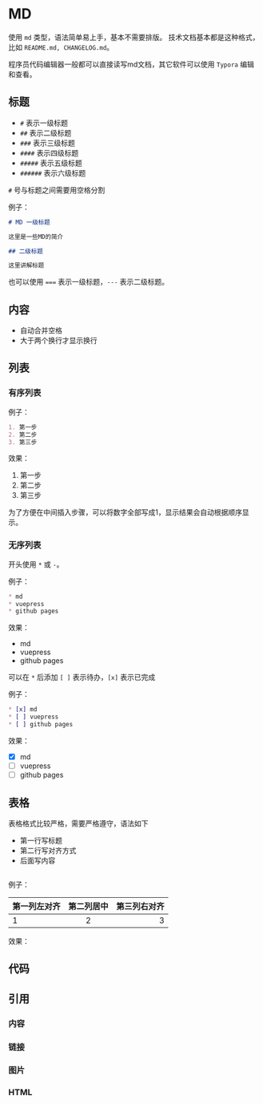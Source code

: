 # MD

使用 `md` 类型，语法简单易上手，基本不需要排版。
技术文档基本都是这种格式，比如 `README.md, CHANGELOG.md`。

程序员代码编辑器一般都可以直接读写md文档，其它软件可以使用 `Typora` 编辑和查看。

## 标题

* `#` 表示一级标题
* `##` 表示二级标题
* `###` 表示三级标题
* `####` 表示四级标题
* `#####` 表示五级标题
* `######` 表示六级标题

`#` 号与标题之间需要用空格分割

例子：

```md
# MD 一级标题

这里是一些MD的简介

## 二级标题

这里讲解标题
```

也可以使用 `===` 表示一级标题，`---` 表示二级标题。

## 内容

* 自动合并空格
* 大于两个换行才显示换行

## 列表

### 有序列表

例子：

```md
1. 第一步
2. 第二步
3. 第三步
```

效果：

1. 第一步
2. 第二步
3. 第三步

为了方便在中间插入步骤，可以将数字全部写成1，显示结果会自动根据顺序显示。

### 无序列表

开头使用 `*` 或 `-`。

例子：

```md
* md
* vuepress
* github pages
```

效果：

* md
* vuepress
* github pages

可以在 `*` 后添加 `[ ]` 表示待办，`[x]` 表示已完成

例子：

```md
* [x] md
* [ ] vuepress
* [ ] github pages
```

效果：

* [x] md
* [ ] vuepress
* [ ] github pages

## 表格

表格格式比较严格，需要严格遵守，语法如下

* 第一行写标题
* 第二行写对齐方式
* 后面写内容

```md

```

例子：

| 第一列左对齐 | 第二列居中 | 第三列右对齐 |
| :--- | :--: | ---: |
| 1 | 2 | 3 |

效果：

## 代码

## 引用

### 内容

### 链接

### 图片

### HTML
